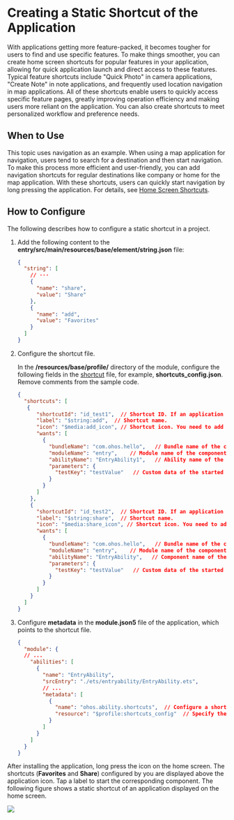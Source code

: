 # Creating a Static Shortcut of the Application
<!--Kit: Ability Kit-->
<!--Subsystem: BundleManager-->
<!--Owner: @wanghang904-->
<!--Designer: @hanfeng6-->
<!--Tester: @kongjing2-->
<!--Adviser: @Brilliantry_Rui-->

With applications getting more feature-packed, it becomes tougher for users to find and use specific features. To make things smoother, you can create home screen shortcuts for popular features in your application, allowing for quick application launch and direct access to these features. Typical feature shortcuts include "Quick Photo" in camera applications, "Create Note" in note applications, and frequently used location navigation in map applications. All of these shortcuts enable users to quickly access specific feature pages, greatly improving operation efficiency and making users more reliant on the application. You can also create shortcuts to meet personalized workflow and preference needs.

## When to Use

This topic uses navigation as an example. When using a map application for navigation, users tend to search for a destination and then start navigation. To make this process more efficient and user-friendly, you can add navigation shortcuts for regular destinations like company or home for the map application. With these shortcuts, users can quickly start navigation by long pressing the application. For details, see [Home Screen Shortcuts](https://developer.huawei.com/consumer/en/doc/best-practices/bpta-desktop-shortcuts).

## How to Configure

The following describes how to configure a static shortcut in a project.

1. Add the following content to the **entry/src/main/resources/base/element/string.json** file:
    ```json
    {
      "string": [
        // ···
        {
          "name": "share",
          "value": "Share"
        },
        {
          "name": "add",
          "value": "Favorites"
        }
      ]
    }
    ```


2. Configure the shortcut file.

    In the **/resources/base/profile/** directory of the module, configure the following fields in the [shortcut](module-configuration-file.md#shortcuts) file, for example, **shortcuts_config.json**. Remove comments from the sample code.

    ```json
    {
      "shortcuts": [
       {
          "shortcutId": "id_test1",  // Shortcut ID. If an application has multiple shortcuts, this field can be used as the unique identifier of a shortcut. This field cannot be configured using the resource index (**$string**).
          "label": "$string:add",  // Shortcut name.
          "icon": "$media:add_icon", // Shortcut icon. You need to add an image named add_icon to entry/src/main/resources/base/media.
          "wants": [
            {
              "bundleName": "com.ohos.hello",   // Bundle name of the component to start.
              "moduleName": "entry",    // Module name of the component to start.
              "abilityName": "EntryAbility1",   // Ability name of the component to start.
              "parameters": {
                "testKey": "testValue"   // Custom data of the started shortcut.
              }
            }
          ]
        },
        {
          "shortcutId": "id_test2",  // Shortcut ID. If an application has multiple shortcuts, this field can be used as the unique identifier of a shortcut. This field cannot be configured using the resource index (**$string**).
          "label": "$string:share",  // Shortcut name.
          "icon": "$media:share_icon", // Shortcut icon. You need to add an image named share_icon to entry/src/main/resources/base/media.
          "wants": [
            {
              "bundleName": "com.ohos.hello",   // Bundle name of the component to start.
              "moduleName": "entry",    // Module name of the component to start.
              "abilityName": "EntryAbility",   // Component name of the component to start.
              "parameters": {
                "testKey": "testValue"   // Custom data of the started shortcut.
              }
            }
          ]
        }
      ]
    }
    ```

3. Configure **metadata** in the **module.json5** file of the application, which points to the shortcut file.

    ```json
    {
      "module": {
      // ...
        "abilities": [
          {
            "name": "EntryAbility",
            "srcEntry": "./ets/entryability/EntryAbility.ets",
            // ...
            "metadata": [
              {
                "name": "ohos.ability.shortcuts",  // Configure a shortcut. The value is fixed at ohos.ability.shortcuts.
                "resource": "$profile:shortcuts_config"  // Specify the resources of the shortcuts.
              }
            ]
          }
        ]
      }
    }
    ```

After installing the application, long press the icon on the home screen. The shortcuts (**Favorites** and **Share**) configured by you are displayed above the application icon. Tap a label to start the corresponding component. The following figure shows a static shortcut of an application displayed on the home screen.

<img src="figures/shortcut_display.jpg"/>
